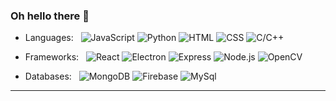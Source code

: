 ### Oh hello there 👋


- Languages: &nbsp;
  ![JavaScript](https://img.shields.io/badge/-JavaScript-333333?style=flat&logo=javascript)
  ![Python](https://img.shields.io/badge/-Python-333333?style=flat&logo=python)
  ![HTML](https://img.shields.io/badge/-HTML-333333?style=flat&logo=HTML5)
  ![CSS](https://img.shields.io/badge/-CSS-333333?style=flat&logo=CSS3&logoColor=1572B6)
  ![C/C++](https://img.shields.io/badge/-C/C++-333333?style=flat&logo=c)
  

- Frameworks: &nbsp;
  ![React](https://img.shields.io/badge/-React-333333?style=flat&logo=react&logoColor=007ACC)
  ![Electron](https://img.shields.io/badge/-Electron-333333?style=flat&logo=electron&logoColor=9AE3F1)
  ![Express](https://img.shields.io/badge/-Express-333333?style=flat&logo=express&logoColor=9AE3F1)
  ![Node.js](https://img.shields.io/badge/-Node.js-333333?style=flat&logo=node.js)
  ![OpenCV](https://img.shields.io/badge/-OpenCV-333333?style=flat&logo=opencv)

- Databases:  &nbsp;
  ![MongoDB](https://img.shields.io/badge/-MongoDB-333333?style=flat&logo=mongodb)
  ![Firebase](https://img.shields.io/badge/-Firebase-333333?style=flat&logo=firebase)
  ![MySql](https://img.shields.io/badge/-MySql-333333?style=flat&logo=mysql)

***
